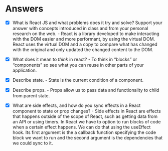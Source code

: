 # Answers

- [x] What is React JS and what problems does it try and solve? Support your answer with concepts introduced in class and from your personal research on the web.
      - React is a library developed to make interacting with the DOM easier and more performant, by using the virtual DOM. React uses the virtual DOM and a copy to compare what has changed with the original and only updated the changed content to the DOM.

- [x] What does it mean to _think_ in react?
      - To think in “blocks” or “components” so see what you can reuse in other parts of your application.

- [x] Describe state.
      - State is the current condition of a component.

- [x] Describe props.
      - Props allow us to pass data and functionality to child from parent state.

- [x] What are side effects, and how do you sync effects in a React component to state or prop changes?
        - Side effects in React are effects that happens outside of the scope of React, such as getting data from an API or using timers. In React we have to option to run blocks of code when a certain effect happens. We can do that using the useEffect hook. Its first argument is the a callback function specifying the code block we want to run and the second argument is the dependencies that we could sync to it.